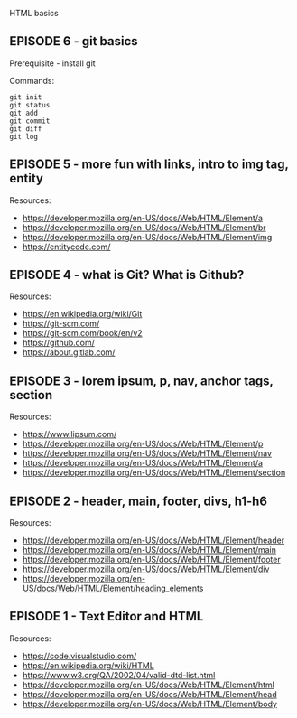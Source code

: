 HTML basics

## EPISODE 6 - git basics

Prerequisite - install git

Commands:
```
git init
git status
git add
git commit
git diff
git log
```

## EPISODE 5 - more fun with links, intro to img tag, entity

Resources:
* https://developer.mozilla.org/en-US/docs/Web/HTML/Element/a
* https://developer.mozilla.org/en-US/docs/Web/HTML/Element/br
* https://developer.mozilla.org/en-US/docs/Web/HTML/Element/img
* https://entitycode.com/

## EPISODE 4 - what is Git? What is Github?

Resources:
* https://en.wikipedia.org/wiki/Git
* https://git-scm.com/
* https://git-scm.com/book/en/v2
* https://github.com/
* https://about.gitlab.com/

## EPISODE 3 - lorem ipsum, p, nav, anchor tags, section

Resources:
* https://www.lipsum.com/
* https://developer.mozilla.org/en-US/docs/Web/HTML/Element/p
* https://developer.mozilla.org/en-US/docs/Web/HTML/Element/nav
* https://developer.mozilla.org/en-US/docs/Web/HTML/Element/a
* https://developer.mozilla.org/en-US/docs/Web/HTML/Element/section

## EPISODE 2 - header, main, footer, divs, h1-h6

Resources:
* https://developer.mozilla.org/en-US/docs/Web/HTML/Element/header
* https://developer.mozilla.org/en-US/docs/Web/HTML/Element/main
* https://developer.mozilla.org/en-US/docs/Web/HTML/Element/footer
* https://developer.mozilla.org/en-US/docs/Web/HTML/Element/div
* https://developer.mozilla.org/en-US/docs/Web/HTML/Element/heading_elements

## EPISODE 1 - Text Editor and HTML

Resources:
* https://code.visualstudio.com/
* https://en.wikipedia.org/wiki/HTML
* https://www.w3.org/QA/2002/04/valid-dtd-list.html
* https://developer.mozilla.org/en-US/docs/Web/HTML/Element/html
* https://developer.mozilla.org/en-US/docs/Web/HTML/Element/head
* https://developer.mozilla.org/en-US/docs/Web/HTML/Element/body
